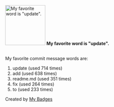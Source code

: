 <img src="https://github.com/my-badges/my-badges/blob/master/src/all-badges/favorite-word/favorite-word.png?raw=true" alt="My favorite word is &quot;update&quot;." title="My favorite word is &quot;update&quot;." width="128">
<strong>My favorite word is &quot;update&quot;.</strong>
<br><br>

My favorite commit message words are:

1. update (used 714 times)
2. add (used 638 times)
3. readme.md (used 351 times)
4. fix (used 264 times)
5. to (used 233 times)


Created by <a href="https://github.com/my-badges/my-badges">My Badges</a>